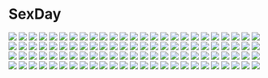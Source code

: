 # SexDay
![](https://konachan.com/image/c73101aeee3c9ba6c3e7340e20bf0f3b/Konachan.com%20-%2097820%20akemi_homura%20kaname_madoka%20mahou_shoujo_madoka_magica%20meola%20miki_sayaka%20sakura_kyouko%20tomoe_mami.jpg)
![](https://konachan.com/jpeg/9cfcd2084a15b6f59354bf43cf4e41db/Konachan.com%20-%2012131%20hito_nami%20sayonara_zetsubou_sensei%20vector.jpg)
![](https://konachan.com/image/951ddd64fe1ce593757bb33daf53c8a3/Konachan.com%20-%20221663%20crossover%20grayfair%20koutetsujou_no_kabaneri%20mikasa_ackerman%20mumei_%28kabaneri%29%20shingeki_no_kyojin.jpg)
![](https://konachan.com/jpeg/5fb31490768e545954595e9907a827d5/Konachan.com%20-%20284866%20anthropomorphism%20aqua_eyes%20ass%20bikini%20blonde_hair%20breasts%20cleavage%20girls_frontline%20headband%20navel%20signed%20swimsuit%20topless%20water%20wristwear.jpg)
![](https://konachan.com/image/fea20ce51590e9bedc613ae8bade960c/Konachan.com%20-%2030340%20blush%20breasts%20cleavage%20elfen_lied%20horns%20long_hair%20lucy_%28elfen_lied%29%20open_shirt%20pink_hair%20red_eyes.jpg)
![](https://konachan.com/image/3608e84211c75dd984477c210da849c1/Konachan.com%20-%2039262%20armor%20beach%20blonde_hair%20blue_eyes%20blush%20chibi%20clouds%20final_justice%20green_eyes%20headdress%20pink_hair%20sky%20tie%20water%20watermark.jpg)
![](https://konachan.com/image/1b9f51d853a74f81e6eeb7e69d9ced67/Konachan.com%20-%20106652%20flowers%20green_eyes%20headband%20katana%20konpaku_youmu%20myon%20petals%20short_hair%20sword%20touhou%20weapon%20white_hair.jpg)
![](https://konachan.com/image/705bacf2dd4d92b345bea59408805305/Konachan.com%20-%20126242%20kanamura_ren%20original%20red_eyes.jpg)
![](https://konachan.com/image/f3638c33bc69ace0fc0d682c94b99c4f/Konachan.com%20-%2075146%20hatsune_miku%20kagamine_len%20kagamine_rin%20kaito%20male%20meiko%20twintails%20vocaloid.jpg)
![](https://konachan.com/jpeg/f09c33e00b5ec0fc72b4091d5eac76eb/Konachan.com%20-%20240155%20aqua_eyes%20ass%20bodysuit%20braids%20breasts%20cleavage%20clouds%20collar%20fang%20gloves%20group%20headdress%20horns%20io_%28pso2%29%20muryou%20navel%20petals%20red_eyes%20sky%20twintails.jpg)
![](https://konachan.com/jpeg/6ebaad90bd9f8c28d3f0d78972bdb646/Konachan.com%20-%20168733%20blonde_hair%20bra%20cinematograph%20game_cg%20green_eyes%20innocent_bullet%20long_hair%20navel%20oosaki_shinya%20panties%20underwear%20yasouji_ai.jpg)
![](https://konachan.com/image/49214f9def96ee35ecac6e38e3458b69/Konachan.com%20-%2031734%20blonde_hair%20blue_eyes%20favorite%20game_cg%20happy_margaret%21%20jpeg_artifacts%20kokonoka%20loli%20minahase_karin.jpg)
![](https://konachan.com/jpeg/6a598c94c850517a791c1a071d6495c7/Konachan.com%20-%20118148%20bandaid%20hatsune_miku%20rolling_girl_%28vocaloid%29%20vocaloid.jpg)
![](https://konachan.com/image/42ac2d260e99205aad654a7ac6619e48/Konachan.com%20-%20242486%20all_male%20blush%20brown_eyes%20elsword%20gloves%20green_eyes%20group%20hat%20instrument%20long_hair%20male%20red_eyes%20red_hair%20scarf%20sword%20tattoo%20umbrella%20violin%20weapon.jpg)
![](https://konachan.com/image/35d24e3cd8a1c2402ed87320cf8d4bb3/Konachan.com%20-%2030823%20sailor_moon%20sailor_uranus%20tenou_haruka.jpg)
![](https://konachan.com/image/bac7c32685d2c3d892b4f29736e26a28/Konachan.com%20-%2047195%20ass%20blue_eyes%20book%20breasts%20brown_eyes%20claudette%20cleavage%20elina%20gray_hair%20irma%20long_hair%20panties%20red_hair%20sky%20sword%20tagme%20underboob%20underwear%20weapon.jpg)
![](https://konachan.com/image/b8e632ca884800e4ade70a75825ae240/Konachan.com%20-%20294892%20anus%20ass%20blush%20breasts%20brown_eyes%20brown_hair%20d.va%20dildo%20headphones%20janong%20long_hair%20mecha%20mechagirl%20nipples%20nopan%20overwatch%20pussy%20shirt_lift.jpg)
![](https://konachan.com/image/248c7572448ea8f05d1d65ac8985e76c/Konachan.com%20-%20218897%20beach%20breasts%20clouds%20god_eater%20god_eater_2%20izayoi_kaname%20leah_claudius%20no_bra%20purple_eyes%20red_hair%20sideboob%20sky%20topless%20water%20wet.jpg)
![](https://konachan.com/jpeg/8518c47ac7b5e8cca575072a124f0f4e/Konachan.com%20-%20237358%20hatsune_miku%20kagamine_len%20long_hair%20male%20tagme_%28artist%29%20vocaloid%20waifu2x.jpg)
![](https://konachan.com/jpeg/49168e628f11e0777f2bdb1c1cdb7ea0/Konachan.com%20-%20264819%20anthropomorphism%20black_hair%20blush%20breasts%20close%20isokaze_%28kancolle%29%20kantai_collection%20kumichou_%28nakasato-gumi%29%20long_hair%20nipples%20red_eyes%20ribbons.jpg)
![](https://konachan.com/image/e13ce3f18225d0e8d266495b9b506a01/Konachan.com%20-%20102686%20food%20fruit%20hat%20patchouli_knowledge%20purple_eyes%20purple_hair%20strawberry%20touhou%20yuzuki_kei.jpg)
![](https://konachan.com/image/4b06453340e8f3b29332b60ea7c46057/Konachan.com%20-%2028371%20alice_parade%20breast_grab%20bunnygirl%20game_cg%20unisonshift%20usagi_luna_hatsujou.jpg)
![](https://konachan.com/jpeg/c1a2e94835ee1885a67af8b39d2bcefc/Konachan.com%20-%20258397%20animal_ears%20bed%20blonde_hair%20loli%20original%20p19%20purple_eyes%20scan%20short_hair%20shorts%20translation_request.jpg)
![](https://konachan.com/image/079aab114380a11ebaca12840732f7bb/Konachan.com%20-%20116924%20breasts%20gray_hair%20mononobe_no_futo%20nude%20pnoji%20pussy%20touhou%20uncensored.jpg)
![](https://konachan.com/jpeg/7c3018f5ddb6db113a3e1c05d29b103b/Konachan.com%20-%20303798%20butterfly%20close%20flowers%20ktmzlsy720%20original%20umbrella%20waifu2x.jpg)
![](https://konachan.com/jpeg/2a3ab342195fe465457f35231e3dec82/Konachan.com%20-%20193389%20animal_ears%20bed%20blush%20breasts%20brown_eyes%20brown_hair%20ciel_arca%20game_cg%20long_hair%20navel%20nipples%20rosebleu%20sekai_wo_sukuu_dake_no_kantan_na_oshigoto%20tail.jpg)
![](https://konachan.com/image/f10dce970a786b7e84e8aa7d85e26844/Konachan.com%20-%20186777%20beach%20blonde_hair%20clouds%20flandre_scarlet%20hat%20red_eyes%20short_hair%20skirt%20sonic0_0%20touhou%20tree%20vampire%20water%20wings%20wristwear.jpg)
![](https://konachan.com/jpeg/4d805e23d03582c617f016a24bd21ace/Konachan.com%20-%20139742%20astronauts%20blue_hair%20blush%20bra%20churack_ririela%20erect%21%20game_cg%20long_hair%20navel%20panties%20piromizu%20purple_eyes%20underwear.jpg)
![](https://konachan.com/image/202103d4469b6a0f96453106446481b1/Konachan.com%20-%20191984%20amasaki_ryouko%20blue_eyes%20blue_hair%20boots%20breasts%20cracklecradle%20kick%20knife%20long_hair%20nopan%20petenshi_%28dr._vermilion%29%20shorts%20thighhighs%20underboob%20weapon.jpg)
![](https://konachan.com/image/48da5f39e070a4a41b371cc4b017d070/Konachan.com%20-%20101551%20game_cg%20gray_hair%20long_hair%20mikanagi_qwon%20pianissimo%20purple_eyes%20watermark%20zoom_layer.jpg)
![](https://konachan.com/image/d3264c9fc1eec9f53e6b96718c70d546/Konachan.com%20-%20138882%20blonde_hair%20breasts%20cleavage%20dress%20elbow_gloves%20gloves%20kizumonogatari%20long_hair%20monogatari_%28series%29%20oshino_shinobu%20petals%20yadokugaeru%20yellow_eyes.jpg)
![](https://konachan.com/jpeg/bea81a3897242b50037bb13bb96d3bfa/Konachan.com%20-%20134769%20dress%20green_eyes%20green_hair%20kumoi_ichirin%20long_hair%20toropp%20touhou.jpg)
![](https://konachan.com/image/8e80ff81920efc98d71e3b13d9ed8be9/Konachan.com%20-%20260085%20animal%20apron%20azur_lane%20bird%20blush%20breasts%20couch%20drink%20flowers%20garter_belt%20gloves%20gray_hair%20headdress%20long_hair%20maid%20petals%20rose%20stockings%20thighhighs.jpg)
![](https://konachan.com/image/d21405bb7952b363ce20d3a43e6a9955/Konachan.com%20-%20196821%20flowers%20hat%20koog%20landscape%20moriya_suwako%20scenic%20skirt%20touhou%20tree%20water%20waterfall.jpg)
![](https://konachan.com/image/23bfd81a1f14ba9cb62434e462a931c9/Konachan.com%20-%20112630%20beatless%20bodysuit%20gray_eyes%20redjuice%20short_hair%20white_hair%20wings.jpg)
![](https://konachan.com/image/677c95b0b57673d262807f712f095a70/Konachan.com%20-%2028484%20censored%20chu_x_chu%20game_cg%20penis%20pointed_ears%20unisonshift.jpg)
![](https://konachan.com/image/0ef9f2bb2fb0ef6fde0de757d51230eb/Konachan.com%20-%20100987%20aqua_eyes%20aqua_hair%20blush%20breasts%20cameltoe%20japanese_clothes%20kochiya_sanae%20long_hair%20miko%20panties%20shimotsuki_keisuke%20touhou%20underwear.jpg)
![](https://konachan.com/jpeg/e8a8ea893599b4b92a553a971bfb210d/Konachan.com%20-%2073941%20black_hair%20boots%20cape%20fire%20long_hair%20red_eyes%20reiuji_utsuho%20shigurio%20skirt%20thighhighs%20touhou%20weapon%20wings.jpg)
![](https://konachan.com/jpeg/864336f11205285d5d036d53793f7f48/Konachan.com%20-%2090209%20arumi-san%20ichi_makoto%20original.jpg)
![](https://konachan.com/image/86d26b4f87ee0de2a9ad7e91288e3b98/Konachan.com%20-%20115334%20run_elsie_jewelria%20to_love_ru%20white.jpg)
![](https://konachan.com/image/c12e2b44b036afc41307da0be4804484/Konachan.com%20-%206555%20hiiragi_akao%20jinki_extend%20kawamoto_satsuki%20kousaka_rui%20mel_j_vanette%20tachibana_elnie%20tsunashima_shirou%20tsuzaki_aoba.jpg)
![](https://konachan.com/image/e6017bb1fa6ca3d81dcd6e4b7c2dce29/Konachan.com%20-%20206081%20cropped%20dorothy_%28garakowa%29%20dress%20dual_%28garakowa%29%20garasu_no_hana_to_kowasu_sekai%20kawamura_toshie%20remo_%28garakowa%29%20thighhighs.jpg)
![](https://konachan.com/image/5cb597ff40c4c40861143657162686b2/Konachan.com%20-%20241698%20bell%20breasts%20brown_eyes%20brown_hair%20idolmaster%20idolmaster_cinderella_girls%20long_hair%20navel%20nitta_minami%20panties%20takahirokun%20thighhighs%20underwear.jpg)
![](https://konachan.com/image/4a9f7d11ef45343bf4fbbb8657967520/Konachan.com%20-%20221055%20bou_nin%20dress%20forest%20grass%20kneehighs%20leaves%20long_hair%20original%20tree%20white_hair.jpg)
![](https://konachan.com/image/13e5e317d09c5103350863fec6bea92f/Konachan.com%20-%2036711%20darker_than_black%20hei.jpg)
![](https://konachan.com/jpeg/3357bdc152020bbf965f3faaabef9ff3/Konachan.com%20-%20123721%20black_hair%20game_cg%20japanese_clothes%20nanatsu_no_fushigi_no_owarutoki%20sleeping%20tokito_nanao%20ueda_ryou.jpg)
![](https://konachan.com/image/c72ed5a92afed98cbc6f8b29fee076ba/Konachan.com%20-%20228334%20idolmaster%20idolmaster_cinderella_girls%20jougasaki_mika%20jougasaki_rika%20sheska_xue.jpg)
![](https://konachan.com/image/36d07164ebe467746968ad5159f9ab5a/Konachan.com%20-%20260573%202girls%20300_heroes%20ass%20bondage%20candy%20chocolate%20fang%20food%20fruit%20long_hair%20maomaozi%20nude%20pink_hair%20pocky%20ribbons%20strawberry%20twintails%20valentine.jpg)
![](https://konachan.com/image/839eb9ed2911bdfe4fbd478b1056dc11/Konachan.com%20-%20105571%20amane_suzuha%20ass%20bicycle%20bike_shorts%20nyantype%20scan%20shorts%20steins%3Bgate.jpg)
![](https://konachan.com/jpeg/fcc54424df9080abf95e0cfbe1b87d4f/Konachan.com%20-%20160796%20blonde_hair%20blue_eyes%20food%20front_wing%20fumio%20game_cg%20grisaia_no_kajitsu%20grisaia_no_rakuen%20harudera_yuria%20long_hair%20necklace%20suit.jpg)
![](https://konachan.com/image/0c6ad7f7e63f5c699005fe0061add0f6/Konachan.com%20-%2043344%20clannad%20sakagami_tomoyo.jpg)
![](https://konachan.com/image/055f8a0c7856029737ae7469044c30f9/Konachan.com%20-%2066610%20komeiji_satori%20touhou%20white.jpg)
![](https://konachan.com/image/a8912ad735a977ecd2ec89a3858461b7/Konachan.com%20-%20115642%20all_male%20aqua_eyes%20blonde_hair%20close%20headphones%20hekicha%20kagamine_len%20male%20short_hair%20vocaloid.jpg)
![](https://konachan.com/image/844f34b6595a05c85e996f5528b40024/Konachan.com%20-%2030679%20nishimata_aoi.jpg)
![](https://konachan.com/image/1d37f03ff2479a4e15d86c045a1efa3c/Konachan.com%20-%20266827%20animal_ears%20bodysuit%20building%20catgirl%20city%20gloves%20jun_%285455454541%29%20motorcycle%20night%20original%20robot%20short_hair%20white_hair.jpg)
![](https://konachan.com/jpeg/5c55edefcaec9beb9254321511a56851/Konachan.com%20-%20219681%20dark_skin%20granblue_fantasy%20teko%20zooey_%28granblue_fantasy%29.jpg)
![](https://konachan.com/image/d8056c345ae57d35264b22cc60ea2e87/Konachan.com%20-%20103601%20animal_ears%20bikini%20blue_hair%20bunny_ears%20bunnygirl%20censored%20dragon_quest%20nipples%20nipple_slip%20ruida%20sex%20swimsuit%20thighhighs.jpg)
![](https://konachan.com/jpeg/d472727e0a3337463087a2cf1951a095/Konachan.com%20-%20155076%20nishinomiya_saku.jpg)
![](https://konachan.com/image/1e7a5bbda86717df7d18a2e890ab4bba/Konachan.com%20-%2019054%20all_male%20male%20naruto%20rock_lee.jpg)
![](https://konachan.com/image/7355940f5e06036efed21c02c812ad4f/Konachan.com%20-%2011238%20andou_mahoro%20andou_minawa%20bath%20mahoromatic%20nude.jpg)
![](https://konachan.com/image/4c0a301bcdafcb32c099056b0b1854af/Konachan.com%20-%20174095%20animal%20bird%20blonde_hair%20blue_eyes%20boat%20boots%20breasts%20dolphin%20fish%20headband%20long_hair%20rensouhou-chan%20sheska_xue%20skirt%20sky%20thighhighs%20torii%20water.jpg)
![](https://konachan.com/image/a4ed5429f3bd415ddcb35cfda0367a3e/Konachan.com%20-%2096236%20breasts%20cleavage%20original%20osamu.jpg)
![](https://konachan.com/image/84dcfd5dbe16b1111366990167167020/Konachan.com%20-%20173377%20flowers%20long_hair%20pink_eyes%20pink_hair%20shantao_%28yamamomo%29%20tree%20twintails%20vocaloid%20voiceroid%20yuzuki_yukari.jpg)
![](https://konachan.com/jpeg/7caeddb33bcf1675f5a10ca28745ddcd/Konachan.com%20-%20299209%20animal_ears%20bike_shorts%20blue_hair%20braids%20brown_eyes%20bunny_ears%20bunnygirl%20garter%20gloves%20hololive%20long_hair%20shorts%20thighhighs%20twintails%20usada_pekora.jpg)
![](https://konachan.com/image/ea22bf2b9c009ab1e524b8c3723ef8f4/Konachan.com%20-%20304239%20beach%20bikini%20blush%20clouds%20drink%20food%20hololive%20ice_cream%20long_hair%20minato_aqua%20pink_eyes%20pink_hair%20sky%20swimsuit%20takubon%20twintails%20umbrella.jpg)
![](https://konachan.com/image/82fec357f6150f3020db65058b85cee6/Konachan.com%20-%2084946%20kasane_teto%20red_hair%20utau%20wings%20yayoi_%28egoistic_realism%29.jpg)
![](https://konachan.com/jpeg/91b6279a6d9aea40d7fb2c88ad4b3a2b/Konachan.com%20-%20139060%20arisugawa_riko%20blush%20breasts%20brown_hair%20game_cg%20hazumi_rio%20lime_%28company%29%20nipples%20no_bra%20open_shirt%20panties%20school_uniform%20underwear.jpg)
![](https://konachan.com/image/d08a7bc33bb28424ba7a6aa7c478d6e4/Konachan.com%20-%20300284%20akabeko207%20blue_hair%20breasts%20gloves%20long_hair%20magnum_lily%20orange_eyes%20shorts%20sport%20tagme_%28character%29.jpg)
![](https://konachan.com/jpeg/e1156bd03e6a93ad659092151ecf7ab3/Konachan.com%20-%20199158%20flowers%20flute%20gray_hair%20instrument%20long_hair%20male%20orange_eyes%20original%20petals%20purple_hair%20riburanomind%20short_hair%20tree%20wink%20yellow_eyes.jpg)
![](https://konachan.com/image/377eaa2365cf1e24ee805ad029ef7977/Konachan.com%20-%20218312%20animal%20drink%20food%20nobody%20original%20otofu%20pizza%20scenic.jpg)
![](https://konachan.com/image/d34493cef52d8c99ef0ff96899694810/Konachan.com%20-%20125355%202girls%20dark%20green_hair%20hatsune_miku%20headphones%20kiss%20kneehighs%20long_hair%20megurine_luka%20pink_hair%20saitom%20school_uniform%20skirt%20twintails%20vocaloid%20yuri.jpg)
![](https://konachan.com/jpeg/d9297f3dcce880f8e4e662018e7d19f7/Konachan.com%20-%20122162%20boku_wa_tomodachi_ga_sukunai%20panties%20shiguma_rika%20striped_panties%20swordsouls%20underwear.jpg)
![](https://konachan.com/image/7afc9006418f95c4002895557fdeb02c/Konachan.com%20-%208136%20anna%20yogurting.jpg)
![](https://konachan.com/jpeg/2a41271dfa3065595eca926b7101a4aa/Konachan.com%20-%20260706%202girls%20animal%20black_hair%20blonde_hair%20blush%20bow%20brown_eyes%20chain%20drink%20emerane%20fish%20horns%20loli%20long_hair%20miko%20sake%20touhou%20waifu2x%20water%20wristwear.jpg)
![](https://konachan.com/image/47261701e3bd19dbe39a0991f6bc5048/Konachan.com%20-%20190049%20armor%20artoria_pendragon_%28all%29%20blonde_hair%20dress%20far_eastern_funion%20fate_%28series%29%20fate_stay_night%20green_eyes%20saber%20short_hair.jpg)
![](https://konachan.com/image/f226d72385ead25a213bd3c2100644c0/Konachan.com%20-%20109570%202girls%20black_hair%20bow%20breasts%20cleavage%20fujiwara_no_mokou%20hiroya_juuren%20houraisan_kaguya%20long_hair%20red_eyes%20touhou%20white_hair.jpg)
![](https://konachan.com/image/1c5e47f454270be41b75ecb615f7bc62/Konachan.com%20-%2056627%20asagiri_itsuki%20kiss_yori_saki_ni_koi_yori_hayaku%20prim_rina_oaklane%20primary_%7Emagical_trouble_scramble%7E%20tsurugi_hagane.jpg)
![](https://konachan.com/jpeg/efcc37be1e22429a6526cc5fcc2cfb35/Konachan.com%20-%20282057%20black%20cynthia_%28pokemon%29%20garchomp%20pokemon%20shirona%20zero_%28jckz2334%29.jpg)
![](https://konachan.com/image/f8a57506ef589c1e5f42e9e25ba90e17/Konachan.com%20-%2011532%20arcueid_brunestud%20onsen%20shingetsutan_tsukihime.jpg)
![](https://konachan.com/image/58fe1910a7a77b3f2dbba4bceafabc10/Konachan.com%20-%20176638%20blonde_hair%20hima38%20inari_konkon_koi_iroha%20japanese_clothes%20miko%20ponytail%20ukanomitama_no_kami.jpg)
![](https://konachan.com/image/11357905d6f36e7c500a9352fe0a141a/Konachan.com%20-%2066689%20suzumiya_haruhi%20suzumiya_haruhi_no_yuutsu.jpg)
![](https://konachan.com/jpeg/0ccd1a197cedb637e124b6163343a0f1/Konachan.com%20-%20173409%20animal_ears%20brown_hair%20catgirl%20femt%20green_eyes%20headphones%20original%20short_hair%20skirt%20tail%20thighhighs%20tie%20yonari_phone_neon.jpg)
![](https://konachan.com/jpeg/cf889758a7234a0dfbd97d5be319ddfc/Konachan.com%20-%20148696%20black_hair%20ensemble_%28company%29%20japanese_clothes%20karasuma_shizuku%20kimishima_ao%20long_hair%20otome_ga_tsumugu_koi_no_canvas%20petals%20red_eyes.jpg)
![](https://konachan.com/image/77c89cc2432b4486ebc8efb81df3d2a7/Konachan.com%20-%2040934%20kuga_natsuki%20mai-hime.jpg)
![](https://konachan.com/jpeg/96f9e62c7b8a35997cd5209a3b24b20c/Konachan.com%20-%20192401%20alcot%20ass%20bikini%20blue_eyes%20blue_hair%20blush%20braids%20breasts%20cleavage%20clouds%20game_cg%20green_eyes%20group%20long_hair%20navel%20pink_hair%20pool%20swimsuit%20water.jpg)
![](https://konachan.com/jpeg/a60a00d5d2b36a955a504c07395fb709/Konachan.com%20-%20227931%20aqua_eyes%20aqua_hair%20blush%20hatsune_miku%20headphones%20long_hair%20microphone%20petals%20tagme_%28artist%29%20twintails%20vocaloid.jpg)
![](https://konachan.com/image/8329a559bc80c106a4030f2e91b3164d/Konachan.com%20-%20272216%20black_hair%20headdress%20long_hair%20original%20purple_eyes%20school_uniform%20skirt%20tama_%28tama-s%29%20wink%20yurako-san_%28tama%29.jpg)
![](https://konachan.com/image/158e5290585c3f0a32ba73cba8bd52a6/Konachan.com%20-%20232839%20anthropomorphism%20aqua_eyes%20aqua_hair%20ass%20blush%20bow%20breasts%20christmas%20dress%20elbow_gloves%20gloves%20long_hair%20santa_costume%20xin_%28moehime%29%20zoom_layer.jpg)
![](https://konachan.com/image/0c4622d20135d1e3cabeaa9d9594fc6b/Konachan.com%20-%20228147%20ass%20black_hair%20blush%20breasts%20censored%20headphones%20long_hair%20mizushina_minato%20navel%20nipples%20no_bra%20nopan%20open_shirt%20original%20pussy%20red_eyes%20shirt%20skirt.jpg)
![](https://konachan.com/image/d6a43ad42d540f8581281e0d1d97d5ef/Konachan.com%20-%2026510%20animal_ears%20catgirl%20headphones%20houden_eizou%20original%20wakusei_girl.jpeg)
![](https://konachan.com/image/0b5322052bc56253cc4547ac40e944bc/Konachan.com%20-%20158929%20blonde_hair%20hello_kitty_%28character%29%20kei%20purple_hair%20sanrio%20tagme%20zoom_layer.jpg)
![](https://konachan.com/image/555657f813e213fc0f6275a68e7291f1/Konachan.com%20-%2056908%20fan%20saigyouji_yuyuko%20t-ray%20touhou.jpg)
![](https://konachan.com/jpeg/3566e7f8ae6565c8220fd2cfad4b9309/Konachan.com%20-%20231799%20blush%20boots%20breasts%20censored%20gloves%20long_hair%20navel%20nopan%20ponytail%20pussy%20red_hair%20spread_legs%20thighhighs%20tony_guisado%20wet%20yellow_eyes%20yoko_littner.jpg)
![](https://konachan.com/jpeg/d3ebf040a12da06e63c4aa339a6d5952/Konachan.com%20-%2041589%20disgaea%20flonne%20transparent%20vector.jpg)
![](https://konachan.com/image/31cd5c3035c45d5e723d9c471997cef8/Konachan.com%20-%20269021%20a.i._channel%20kizuna_ai%20ripe.c.jpg)
![](https://konachan.com/image/bc5b75966feca080af4abcc3e235e6f2/Konachan.com%20-%20215055%20bou_nin%20dress%20horns%20long_hair%20original%20polychromatic%20scenic.jpg)
![](https://konachan.com/image/b02aa24536d004cf66884654e5de33b0/Konachan.com%20-%20154258%20gumi%20mayu_%28vocaloid%29%20rio_%28e2759%29%20vocaloid.jpg)
![](https://konachan.com/jpeg/8982a3cbfae6a46d598e5911d65d20da/Konachan.com%20-%20192572%20armor%20braids%20dress%20elesis_%28elsword%29%20elsword%20fi-san%20long_hair%20sword%20transparent%20weapon%20white_hair.jpg)
![](https://konachan.com/jpeg/3f668c290af0887c3f93a9531a1bcf10/Konachan.com%20-%20281078%20ass_grab%20bed%20black_hair%20breasts%20censored%20cleavage%20game_cg%20kiss%20kneehighs%20long_hair%20lovematic%20male%20morinaga_rika%20peko%20penis%20sex%20topless.jpg)
![](https://konachan.com/image/a114770ff098d7fe67e54660ef84668f/Konachan.com%20-%208342%20cosplay%20crossover%20genshiken%20hazuki%20kujibiki_unbalance%20mobile_suit_gundam%20ohno_kanako%20tsukuyomi_moon_phase.jpg)
